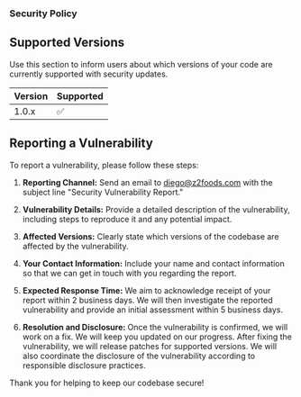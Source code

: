 ### Security Policy

## Supported Versions

Use this section to inform users about which versions of your code are currently supported with security updates.

| Version | Supported          |
| ------- | ------------------ |
| 1.0.x   | :white_check_mark: |

## Reporting a Vulnerability

To report a vulnerability, please follow these steps:

1. **Reporting Channel:** Send an email to diego@z2foods.com with the subject line "Security Vulnerability Report."
  
2. **Vulnerability Details:** Provide a detailed description of the vulnerability, including steps to reproduce it and any potential impact.

3. **Affected Versions:** Clearly state which versions of the codebase are affected by the vulnerability.

4. **Your Contact Information:** Include your name and contact information so that we can get in touch with you regarding the report.

5. **Expected Response Time:** We aim to acknowledge receipt of your report within 2 business days. We will then investigate the reported vulnerability and provide an initial assessment within 5 business days.

6. **Resolution and Disclosure:** Once the vulnerability is confirmed, we will work on a fix. We will keep you updated on our progress. After fixing the vulnerability, we will release patches for supported versions. We will also coordinate the disclosure of the vulnerability according to responsible disclosure practices.

Thank you for helping to keep our codebase secure!
